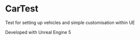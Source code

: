 # CarTest

Test for setting up vehicles and simple customisation within UE

Developed with Unreal Engine 5
